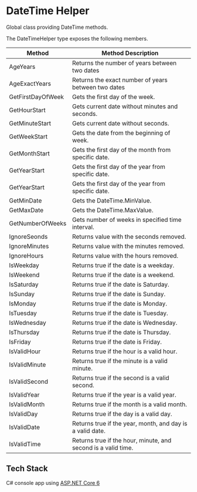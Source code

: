 # DateTime Helper

Global class providing DateTime methods.

The DateTimeHelper type exposes the following members.

| Method            | Method Description                                        |
| ----------------- | --------------------------------------------------------- |
| AgeYears          | Returns the number of years between two dates             |
| AgeExactYears     | Returns the exact number of years between two dates       |
| GetFirstDayOfWeek | Gets the first day of the week.                           |
| GetHourStart      | Gets current date without minutes and seconds.            |
| GetMinuteStart    | Gets current date without seconds.                        |
| GetWeekStart      | Gets the date from the beginning of week.                 |
| GetMonthStart     | Gets the first day of the month from specific date.       |
| GetYearStart      | Gets the first day of the year from specific date.        |
| GetYearStart      | Gets the first day of the year from specific date.        |
| GetMinDate        | Gets the DateTime.MinValue.                               |
| GetMaxDate        | Gets the DateTime.MaxValue.                               |
| GetNumberOfWeeks  | Gets number of weeks in specified time interval.          |
| IgnoreSeonds      | Returns value with the seconds removed.                   |
| IgnoreMinutes     | Returns value with the minutes removed.                   |
| IgnoreHours       | Returns value with the hours removed.                     |
| IsWeekday         | Returns true if the date is a weekday.                    |
| IsWeekend         | Returns true if the date is a weekend.                    |
| IsSaturday        | Returns true if the date is Saturday.                     |
| IsSunday          | Returns true if the date is Sunday.                       |
| IsMonday          | Returns true if the date is Monday.                       |
| IsTuesday         | Returns true if the date is Tuesday.                      |
| IsWednesday       | Returns true if the date is Wednesday.                    |
| IsThursday        | Returns true if the date is Thursday.                     |
| IsFriday          | Returns true if the date is Friday.                       |
| IsValidHour       | Returns true if the hour is a valid hour.                 |
| IsValidMinute     | Returns true if the minute is a valid minute.             |
| IsValidSecond     | Returns true if the second is a valid second.             |
| IsValidYear       | Returns true if the year is a valid year.                 |
| IsValidMonth      | Returns true if the month is a valid month.               |
| IsValidDay        | Returns true if the day is a valid day.                   |
| IsValidDate       | Returns true if the year, month, and day is a valid date. |
| IsValidTime       | Returns true if the hour, minute, and second is a valid time. |

## Tech Stack

C# console app using [ASP.NET Core 6](https://dotnet.microsoft.com/en-us/download/dotnet/6.0)
